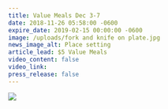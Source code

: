 ```yaml
---
title: Value Meals Dec 3-7
date: 2018-11-26 05:58:00 -0600
expire_date: 2019-02-15 00:00:00 -0600
image: /uploads/fork and knife on plate.jpg
news_image_alt: Place setting
article_lead: $5 Value Meals
video_content: false
video_link:
press_release: false
---
```


![](blob:https://app.cloudcannon.com/8b4cd734-a064-40b3-8137-ddc405276d9b)
